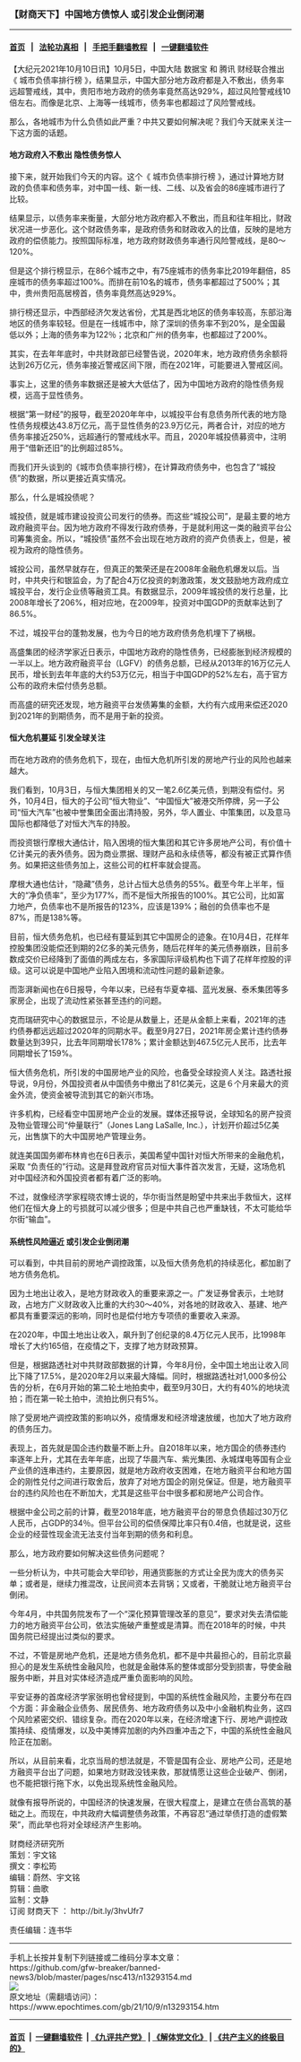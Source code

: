 ### 【财商天下】中国地方债惊人 或引发企业倒闭潮
------------------------

#### [首页](https://github.com/gfw-breaker/banned-news3/blob/master/README.md) &nbsp;&nbsp;|&nbsp;&nbsp; [法轮功真相](https://github.com/begood0513/basic/blob/master/README.md)  &nbsp;&nbsp;|&nbsp;&nbsp; [手把手翻墙教程](https://github.com/gfw-breaker/guides/wiki)  &nbsp;&nbsp;|&nbsp;&nbsp; [一键翻墙软件](https://github.com/gfw-breaker/nogfw/blob/master/README.md)  



<div><p>
 【大纪元2021年10月10日讯】10月5日，中国大陆
 <ok href="https://www.epochtimes.com/gb/tag/%E6%95%B0%E6%8D%AE%E5%AE%9D.html">
  数据宝
 </ok>
 和
 <ok href="https://www.epochtimes.com/gb/tag/%E8%85%BE%E8%AE%AF.html">
  腾讯
 </ok>
 财经联合推出《
 <ok href="https://www.epochtimes.com/gb/tag/%E5%9F%8E%E5%B8%82%E8%B4%9F%E5%80%BA%E7%8E%87%E6%8E%92%E8%A1%8C%E6%A6%9C.html">
  城市负债率排行榜
 </ok>
 》，结果显示，中国大部分地方政府都是入不敷出，债务率远超警戒线，其中，贵阳市地方政府的债务率竟然高达929%，超过风险警戒线10倍左右。而像是北京、上海等一线城市，债务率也都超过了风险警戒线。
</p>
<p>
 那么，各地城市为什么负债如此严重？中共又要如何解决呢？我们今天就来关注一下这方面的话题。
</p>
<p>
</p>
<h4>
 地方政府入不敷出 隐性债务惊人
</h4>
<p>
 接下来，就开始我们今天的内容。这个《
 <ok href="https://www.epochtimes.com/gb/tag/%E5%9F%8E%E5%B8%82%E8%B4%9F%E5%80%BA%E7%8E%87%E6%8E%92%E8%A1%8C%E6%A6%9C.html">
  城市负债率排行榜
 </ok>
 》，通过计算地方财政的负债率和债务率，对中国一线、新一线、二线、以及省会的86座城市进行了比较。
</p>
<p>
 结果显示，以债务率来衡量，大部分地方政府都入不敷出，而且和往年相比，财政状况进一步恶化。这个财政债务率，是政府债务和财政收入的比值，反映的是地方政府的偿债能力。按照国际标准，地方政府财政债务率通行风险警戒线，是80～120%。
</p>
<p>
 但是这个排行榜显示，在86个城市之中，有75座城市的债务率比2019年翻倍，85座城市的债务率超过100%。而排在前10名的城市，债务率都超过了500%；其中，贵州贵阳高居榜首，债务率竟然高达929%。
</p>
<p>
 排行榜还显示，中西部经济欠发达省份，尤其是西北地区的债务率较高，东部沿海地区的债务率较轻。但是在一线城市中，除了深圳的债务率不到20%，是全国最低以外；上海的债务率为122％；北京和广州的债务率，也都超过了200%。
</p>
<p>
 其实，在去年年底时，中共财政部已经警告说，2020年末，地方政府债务余额将达到26万亿元，债务率接近警戒区间下限，而在2021年，可能要进入警戒区间。
</p>
<p>
 事实上，这里的债务率数据还是被大大低估了，因为中国地方政府的隐性债务规模，远高于显性债务。
</p>
<p>
 根据“第一财经”的报导，截至2020年年中，以城投平台有息债务所代表的地方隐性债务规模达43.8万亿元，高于显性债务的23.9万亿元，两者合计，对应的地方债务率接近250%，远超通行的警戒线水平。而且，2020年城投债募资中，注明用于“借新还旧”的比例超过85%。
</p>
<p>
 而我们开头谈到的《城市负债率排行榜》，在计算政府债务中，也包含了“城投债”的数据，所以更接近真实情况。
</p>
<p>
 那么，什么是城投债呢？
</p>
<p>
 城投债，就是城市建设投资公司发行的债券。而这些“城投公司”，是最主要的地方政府融资平台。因为地方政府不得发行政府债券，于是就利用这一类的融资平台公司筹集资金。所以，“城投债”虽然不会出现在地方政府的资产负债表上，但是，被视为政府的隐性债务。
</p>
<p>
 城投公司，虽然早就存在，但真正的繁荣还是在2008年金融危机爆发以后。当时，中共央行和银监会，为了配合4万亿投资的刺激政策，发文鼓励地方政府成立城投平台，发行企业债等融资工具。有数据显示，2009年城投债的发行总量，比2008年增长了206%，相对应地，在2009年，投资对中国GDP的贡献率达到了86.5%。
</p>
<p>
 不过，城投平台的蓬勃发展，也为今日的地方政府债务危机埋下了祸根。
</p>
<p>
 高盛集团的经济学家近日表示，中国地方政府的隐性债务，已经膨胀到经济规模的一半以上。地方政府融资平台（LGFV）的债务总额，已经从2013年的16万亿元人民币，增长到去年年底的大约53万亿元，相当于中国GDP的52%左右，高于官方公布的政府未偿付债务总额。
</p>
<p>
 而高盛的研究还发现，地方融资平台发债筹集的金额，大约有六成用来偿还2020到2021年的到期债务，而不是用于新的投资。
</p>
<h4>
 恒大危机蔓延 引发全球关注
</h4>
<p>
 而在地方政府的债务危机下，现在，由恒大危机所引发的房地产行业的风险也越来越大。
</p>
<p>
 我们看到，10月3日，与恒大集团相关的又一笔2.6亿美元债，到期没有偿付。另外，10月4日，恒大的子公司“恒大物业”、“中国恒大”被港交所停牌，另一子公司“恒大汽车”也被中誉集团全面出清持股，另外，华人置业、中策集团，以及意马国际也都降低了对恒大汽车的持股。
</p>
<p>
 而投资银行摩根大通估计，陷入困境的恒大集团和其它许多房地产公司，有价值十亿计美元的表外债务。因为商业票据、理财产品和永续债等，都没有被正式算作债务。如果把这些债务加上，这些公司的杠杆率就会提高。
</p>
<p>
 摩根大通也估计，“隐藏”债务，总计占恒大总债务的55%。截至今年上半年，恒大的“净负债率”，至少为177%，而不是恒大所报告的100%。其它公司，比如富力地产，负债率也不是所报告的123%，应该是139%；融创的负债率也不是87%，而是138%等。
</p>
<p>
 目前，恒大债务危机，也已经有蔓延到其它中国房企的迹象。在10月4日，花样年控股集团没能偿还到期的2亿多的美元债务，随后花样年的美元债券崩跌，目前多数成交价已经降到了面值的两成左右，多家国际评级机构也下调了花样年控股的评级。这可以说是中国地产业陷入困境和流动性问题的最新迹象。
</p>
<p>
 而澎湃新闻也在6日报导，今年以来，已经有华夏幸福、蓝光发展、泰禾集团等多家房企，出现了流动性紧张甚至违约的问题。
</p>
<p>
 克而瑞研究中心的数据显示，不论是从数量上，还是从金额上来看，2021年的违约债券都远远超过2020年的同期水平。截至9月27日，2021年房企累计违约债券数量达到39只，比去年同期增长178%；累计金额达到467.5亿元人民币，比去年同期增长了159%。
</p>
<p>
 恒大债务危机，所引发的中国房地产业的风险，也备受全球投资人关注。路透社报导说，9月份，外国投资者从中国债务中撤出了81亿美元，这是６个月来最大的资金外流，使资金被导流到其它的新兴市场。
</p>
<p>
 许多机构，已经看空中国房地产企业的发展。媒体还报导说，全球知名的房产投资及物业管理公司“仲量联行”（Jones Lang LaSalle, Inc.），计划开价超过5亿美元，出售旗下的大中国房地产管理业务。
</p>
<p>
 就连美国国务卿布林肯也在6日表示，美国希望中国针对恒大所带来的金融危机，采取 “负责任的”行动。这是拜登政府官员对恒大事件首次发言，无疑，这场危机对中国经济和外国投资者都有着广泛的影响。
</p>
<p>
 不过，就像经济学家程晓农博士说的，华尔街当然是盼望中共来出手救恒大，这样他们在恒大身上的亏损就可以减少很多；但是中共自己也严重缺钱，不太可能给华尔街“输血”。
</p>
<h4>
 系统性风险逼近 或引发企业倒闭潮
</h4>
<p>
 可以看到，中共目前的房地产调控政策，以及恒大债务危机的持续恶化，都加剧了地方债务危机。
</p>
<p>
 因为土地出让收入，是地方财政收入的重要来源之一。广发证券曾表示，土地财政，占地方广义财政收入比重的大约30～40%，对各地的财政收入、基建、地产都具有重要深远的影响，同时也是偿付地方专项债的重要收入来源。
</p>
<p>
 在2020年，中国土地出让收入，飙升到了创纪录的8.4万亿元人民币，比1998年增长了大约165倍，在疫情之下，支撑了地方财政预算。
</p>
<p>
 但是，根据路透社对中共财政部数据的计算，今年8月份，全中国土地出让收入同比下降了17.5%，是2020年2月以来最大降幅。同时，根据路透社对1,000多份公告的分析，在6月开始的第二轮土地拍卖中，截至9月30日，大约有40%的地块流拍；而在第一轮土拍中，流拍比例只有5%。
</p>
<p>
 除了受房地产调控政策的影响以外，疫情爆发和经济增速放缓，也加大了地方政府的债务压力。
</p>
<p>
 表现上，首先就是国企违约数量不断上升。自2018年以来，地方国企的债券违约率逐年上升，尤其在去年年底，出现了华晨汽车、紫光集团、永城煤电等国有企业产业债的连串违约，主要原因，就是地方政府收支困难，在地方融资平台和地方国企的刚性兑付之间进行取舍后，放弃了对地方国企的刚兑保证。但是，地方融资平台的违约风险也在不断加大，尤其是这些平台中很多都和房地产公司合作。
</p>
<p>
 根据中金公司之前的计算，截至2018年底，地方融资平台的带息负债超过30万亿人民币，占GDP的34％。但平台公司的偿债保障比率只有0.4倍，也就是说，这些企业的经营性现金流无法支付当年到期的债务和利息。
</p>
<p>
 那么，地方政府要如何解决这些债务问题呢？
</p>
<p>
 一些分析认为，中共可能会大举印钞，用通货膨胀的方式让全民为庞大的债务买单；或者是，继续力推混改，让民间资本去背锅；又或者，干脆就让地方融资平台倒闭。
</p>
<p>
 今年4月，中共国务院发布了一个“深化预算管理改革的意见”，要求对失去清偿能力的地方融资平台公司，依法实施破产重整或是清算。而在2018年的时候，中共国务院已经提出过类似的要求。
</p>
<p>
 不过，不管是房地产危机，还是地方债务危机，都不是中共最担心的，目前北京最担心的是发生系统性金融风险，也就是金融体系的整体或部分受到损害，导使金融服务中断，并且对实体经济造成严重负面影响的风险。
</p>
<p>
 平安证券的首席经济学家张明也曾经提到，中国的系统性金融风险，主要分布在四个方面：非金融企业债务、居民债务、地方政府债务以及中小金融机构业务，这四个风险紧密交织、错综复杂。而在2020年以来，在经济增速下行、房地产调控政策持续、疫情爆发，以及中美博弈加剧的内外四重冲击之下，中国的系统性金融风险正在加剧。
</p>
<p>
 所以，从目前来看，北京当局的想法就是，不管是国有企业、房地产公司，还是地方融资平台出了问题，如果地方财政没钱来救，那就情愿让这些企业破产、倒闭，也不能把银行拖下水，以免出现系统性金融风险。
</p>
<p>
 就像有报导所说的，中国经济的快速发展，在很大程度上，是建立在债台高筑的基础之上。而现在，中共政府大幅调整债务政策，不再容忍“通过举债打造的虚假繁荣”，而此举也将对全球经济产生影响。
</p>
<p>
 财商经济研究所
 <br/>
 策划：宇文铭
 <br/>
 撰文：李松筠
 <br/>
 编辑：蔚然、宇文铭
 <br/>
 剪辑：曲歌
 <br/>
 监制：文静
 <br/>
 订阅
 <ok href="https://www.epochtimes.com/gb/tag/%E8%B4%A2%E5%95%86%E5%A4%A9%E4%B8%8B.html">
  财商天下
 </ok>
 ：
 <ok href="http://bit.ly/3hvUfr7">
  http://bit.ly/3hvUfr7
 </ok>
</p>
<p>
 责任编辑：连书华
</p>
</div>
<hr/>
手机上长按并复制下列链接或二维码分享本文章：<br/>
https://github.com/gfw-breaker/banned-news3/blob/master/pages/nsc413/n13293154.md <br/>
<a href='https://github.com/gfw-breaker/banned-news3/blob/master/pages/nsc413/n13293154.md'><img src='https://github.com/gfw-breaker/banned-news3/blob/master/pages/nsc413/n13293154.md.png'/></a> <br/>
原文地址（需翻墙访问）：https://www.epochtimes.com/gb/21/10/9/n13293154.htm


------------------------
#### [首页](https://github.com/gfw-breaker/banned-news3/blob/master/README.md) &nbsp;|&nbsp; [一键翻墙软件](https://github.com/gfw-breaker/nogfw/blob/master/README.md) &nbsp;| [《九评共产党》](https://github.com/gfw-breaker/9ping.md/blob/master/README.md#九评之一评共产党是什么) | [《解体党文化》](https://github.com/gfw-breaker/jtdwh.md/blob/master/README.md) | [《共产主义的终极目的》](https://github.com/gfw-breaker/gczydzjmd.md/blob/master/README.md)


<img src='http://gfw-breaker.win/banned-news3/pages/nsc413/n13293154.md' width='0px' height='0px'/>